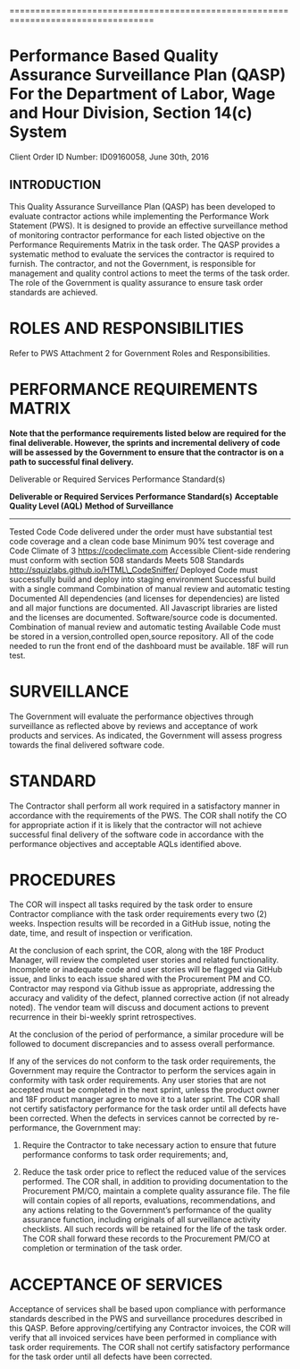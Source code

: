 ==================================================================================

Performance Based Quality Assurance Surveillance Plan (QASP) For the Department of Labor, Wage and Hour Division, Section 14(c) System
======================================================================================================================================

Client Order ID Number: ID09160058, June 30th, 2016

INTRODUCTION
------------

This Quality Assurance Surveillance Plan (QASP) has been developed to
evaluate contractor actions while implementing the Performance Work
Statement (PWS). It is designed to provide an effective surveillance
method of monitoring contractor performance for each listed objective on
the Performance Requirements Matrix in the task order. The QASP provides
a systematic method to evaluate the services the contractor is required
to furnish. The contractor, and not the Government, is responsible for
management and quality control actions to meet the terms of the task
order. The role of the Government is quality assurance to ensure task
order standards are achieved.

ROLES AND RESPONSIBILITIES
==========================

Refer to PWS Attachment 2 for Government Roles and Responsibilities.

PERFORMANCE REQUIREMENTS MATRIX
===============================

**Note that the performance requirements listed below are required for
the final deliverable. However, the sprints and incremental delivery of
code will be assessed by the Government to ensure that the contractor is
on a path to successful final delivery.**

Deliverable or Required Services Performance Standard(s)

  **Deliverable or Required Services**   **Performance Standard(s)**                                                                           **Acceptable Quality Level (AQL)**                                                                         **Method of Surveillance**
  -------------------------------------- ----------------------------------------------------------------------------------------------------- ---------------------------------------------------------------------------------------------------------- ----------------------------------------------------
  Tested Code                            Code delivered under the order must have substantial test code coverage and a clean code base         Minimum 90% test coverage and Code Climate of 3                                                            https://codeclimate.com
  Accessible                             Client-side rendering must conform with section 508 standards                                         Meets 508 Standards                                                                                        http://squizlabs.github.io/HTML\_CodeSniffer/
  Deployed                               Code must successfully build and deploy into staging environment                                      Successful build with a single command                                                                     Combination of manual review and automatic testing
  Documented                             All dependencies (and licenses for dependencies) are listed and all major functions are documented.   All Javascript libraries are listed and the licenses are documented. Software/source code is documented.   Combination of manual review and automatic testing
  Available                              Code must be stored in a version,controlled open,source repository.                                   All of the code needed to run the front end of the dashboard must be available.                            18F will run test.

SURVEILLANCE
============

The Government will evaluate the performance objectives through
surveillance as reflected above by reviews and acceptance of work
products and services. As indicated, the Government will assess progress
towards the final delivered software code.

STANDARD
========

The Contractor shall perform all work required in a satisfactory manner
in accordance with the requirements of the PWS. The COR shall notify the
CO for appropriate action if it is likely that the contractor will not
achieve successful final delivery of the software code in accordance
with the performance objectives and acceptable AQLs identified above.

PROCEDURES
==========

The COR will inspect all tasks required by the task order to ensure
Contractor compliance with the task order requirements every two (2)
weeks. Inspection results will be recorded in a GitHub issue, noting the
date, time, and result of inspection or verification.

At the conclusion of each sprint, the COR, along with the 18F Product
Manager, will review the completed user stories and related
functionality. Incomplete or inadequate code and user stories will be
flagged via GitHub issue, and links to each issue shared with the
Procurement PM and CO. Contractor may respond via Github issue as
appropriate, addressing the accuracy and validity of the defect, planned
corrective action (if not already noted). The vendor team will discuss
and document actions to prevent recurrence in their bi-weekly sprint
retrospectives.

At the conclusion of the period of performance, a similar procedure will
be followed to document discrepancies and to assess overall performance.

If any of the services do not conform to the task order requirements,
the Government may require the Contractor to perform the services again
in conformity with task order requirements. Any user stories that are
not accepted must be completed in the next sprint, unless the product
owner and 18F product manager agree to move it to a later sprint. The
COR shall not certify satisfactory performance for the task order until
all defects have been corrected. When the defects in services cannot be
corrected by re-performance, the Government may:

1)  Require the Contractor to take necessary action to ensure that
    future performance conforms to task order requirements; and,

2)  Reduce the task order price to reflect the reduced value of the
    services performed. The COR shall, in addition to providing
    documentation to the Procurement PM/CO, maintain a complete quality
    assurance file. The file will contain copies of all reports,
    evaluations, recommendations, and any actions relating to the
    Government’s performance of the quality assurance function,
    including originals of all surveillance activity checklists. All
    such records will be retained for the life of the task order. The
    COR shall forward these records to the Procurement PM/CO at
    completion or termination of the task order.

ACCEPTANCE OF SERVICES
======================

Acceptance of services shall be based upon compliance with performance
standards described in the PWS and surveillance procedures described in
this QASP. Before approving/certifying any Contractor invoices, the COR
will verify that all invoiced services have been performed in compliance
with task order requirements. The COR shall not certify satisfactory
performance for the task order until all defects have been corrected.
